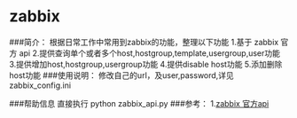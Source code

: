zabbix
======

###简介：
		根据日常工作中常用到zabbix的功能，整理以下功能
		1.基于 zabbix 官方 api
		2.提供查询单个或者多个host,hostgroup,template,usergroup,user功能
		3.提供增加host,hostgroup,usergroup功能
		4.提供disable host功能
		5.添加删除host功能
###使用说明：
		修改自己的url，及user,password,详见zabbix_config.ini

###帮助信息
	直接执行 python zabbix_api.py
###参考：
1.[zabbix 官方api](https://www.zabbix.com/documentation/3.0/manual/appendix/api/api)
